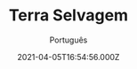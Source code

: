 ---
id: '7278c93a-8674-42e8-98d8-196ed02d71e6'
type: 'movie' # Filme, Série, Anime
title: "Terra Selvagem"
synopsis: ["Um relutante boxeador e seu irmão devem viajar pelo país para uma última luta, mas uma inesperada companheira de viagem expõe as fissuras em seu vínculo ao longo do caminho.",
]
originalTitle: "Jungleland"
date: '2021-04-05T16:54:56.000Z'
update: '2021-04-05T16:54:56.000Z'
releaseDate: '2020-11-06T03:00:00.000Z'
imdb:
  rating: '6.3' # 8.5
  id: '' # tt0470752
duration: '1h 30 Min'
trailer:
  urls: [
    'zqmWev_skl8',
  ]
tags: ['1080p']
genre: ['Drama'] #
quality: 'WEB-DL' # BluRay, WEB-DL, HDTV, WEB-DL4K, WEB-DLe
format: 'Mkv' # MKV, MP4, TS
audio: 'Português, Inglês' # Dublado, Legendado, Dual Audio, Dub & Leg
subtitle: 'Português' # Português, inglês,
size: '3.57 GB' # 4.8 GB
audioQuality: 10
videoQuality: 10
directors: []
#  - name: 'Lana Wachowski'
#    image: ''
#  - name: 'Lilly Wachowski'
#    image: ''
cast: []
#  - name: 'Keanu Reeves'
#    image: ''
#    characterName: 'Neo'
writers: []
#  - name: ''
#    image: ''
maturityRating:
  age: '' # L , 10, 12, 14, 16, 18
  topics: [''] # Violence, Illegal drugs, Inappropriate Language, Legal Drugs, Sexual Content, Extreme Violence
###########################################
download:
  
  - url: 'magnet:?xt=urn:btih:42f72182ebd0496985678a6b70f28433cc081918&dn=LAPUMiA.Org%20-%20Terra.Selvagem.2020.1080p.WEB-DL.H264.DUAL-TDF&tr=udp%3a%2f%2ftracker.opentrackr.org%3a1337%2fannounce&tr=udp%3a%2f%2ftracker.openbittorrent.com%3a80%2fannounce&tr=udp%3a%2f%2ftracker.trackerfix.com%3a80%2fannounce&tr=udp%3a%2f%2ftracker.coppersurfer.tk%3a6969%2fannounce&tr=udp%3a%2f%2ftracker.leechers-paradise.org%3a6969%2fannounce&tr=udp%3a%2f%2feddie4.nl%3a6969%2fannounce&tr=udp%3a%2f%2fp4p.arenabg.com%3a1337%2fannounce&tr=udp%3a%2f%2fexplodie.org%3a6969%2fannounce&tr=udp%3a%2f%2fzer0day.ch%3a1337%2fannounce'
    resolution: '1080p' # 720p, 1080p, 4K,
    audio: 'Dual Áudio' # Dublado, Legendado, Dual Audio
    size: '' # 4.8 GB
    quality: '' # BluRay, WEB-DL
    format: '' # MKV
images:
  cover: '/assets/movies/terra-selvagem-2.jpg'
  background: '/assets/movies/'
---